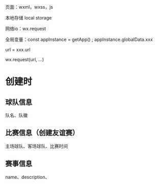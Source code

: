 页面：wxml，wxss，js

本地存储 local storage

网络io：wx.request

全局变量：const appInstance = getApp() ; appInstance.globalData.xxx

url = xxx.url

wx.request(url, ...)



# 创建时

## 球队信息

队名、队徽



## 比赛信息（创建友谊赛）

主场球队、客场球队、比赛时间



## 赛事信息

name、description、